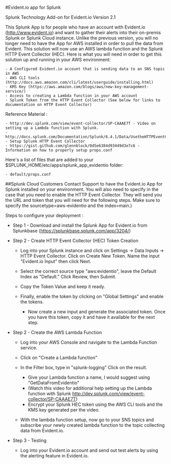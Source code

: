 #Evident.io app for Splunk

Splunk Technology Add-on for Evident.io Version 2.1

This Splunk App is for people who have an account with Evident.io (http://www.evident.io) and want to gather their alerts into their on-premis Splunk or Splunk Cloud instance. Unlike the previous version, you will no longer need to have the App for AWS installed in order to pull the data from Evident. This solution will now use an AWS lambda function and the Splunk HTTP Event Collector (HEC). Here is what you will need in order to get this solution up and running in your AWS environment:
	
	- A Configured Evident.io account that is sending data to an SNS topic in AWS
	- AWS CLI tools (http://docs.aws.amazon.com/cli/latest/userguide/installing.html) 
	- KMS Key (https://aws.amazon.com/blogs/aws/new-key-management-service/) 
	- Access to creating a Lambda function in your AWS account
	- Splunk Token from the HTTP Event Collector (See below for links to documentation on HTTP Event Collector)

Reference Material :

	- http://dev.splunk.com/view/event-collector/SP-CAAAE7T - Video on setting up a Lambda function with Splunk.
	- http://docs.splunk.com/Documentation/Splunk/6.4.1/Data/UsetheHTTPEventCollector - Setup Splunk HTTP Event Collector 
	- https://gist.github.com/glennblock/0d5e6384d93449d3e7c6 - Information on how to properly setup props.conf

Here's a list of files that are added to your $SPLUNK_HOME/etc/apps/splunk_app_evidentio folder:

	- default/props.conf

##Splunk Cloud Customers 
Contact Support to have the Evident.io App for Splunk installed on your environment.  You will also need to specify in the case that you need to enable the HTTP Event Collector.  They will send you the URL and token that you will need for the following steps. Make sure to specify the sourcetype=aws-evidentio and the index=main.)

Steps to configure your deployment :
- Step 1 - Download and install the Splunk App for Evident.io from Splunkbase (https://splunkbase.splunk.com/app/3204/)
- Step 2 - Create HTTP Event Collector (HEC) Token Creation

	- Log into your Splunk instance and click on Settings -> Data Inputs -> HTTP Event Collector.  Click on Create New Token. Name the input "Evident.io Input" then click Next. 
	
	- Select the correct source type "aws:evidentio", leave the Default Index as "Default." Click Review, then Submit. 
	- Copy the Token Value and keep it ready. 
	- Finally, enable the token by clicking on "Global Settings" and enable the tokens.

		- Now create a new input and generate the associated token.  Once you have this token, copy it and have it available for the next step. 

- Step 2 - Create the AWS Lambda Function
	- Log into your AWS Console and navigate to the Lambda Function service. 
	- Click on "Create a Lambda function"
	- In the Filter box, type in "splunk-logging" Click on the result.
		- Give your Lambda function a name, I would suggest using "GetDataFromEvidentio"
		- (Watch this video for additional help setting up the Lambda function with Splunk http://dev.splunk.com/view/event-collector/SP-CAAAE7T) 
		- Encrypt your Splunk HEC token using the AWS CLI tools and the KMS key generated per the video. 
		
	- With the lambda function setup, now go to your SNS topics and subscribe your newly created lambda function to the topic collecting data from Evident.io.
	
- Step 3 - Testing 
	- Log into your Evident.io account and send out test alerts by using the alerting feature in Evident.io. 

